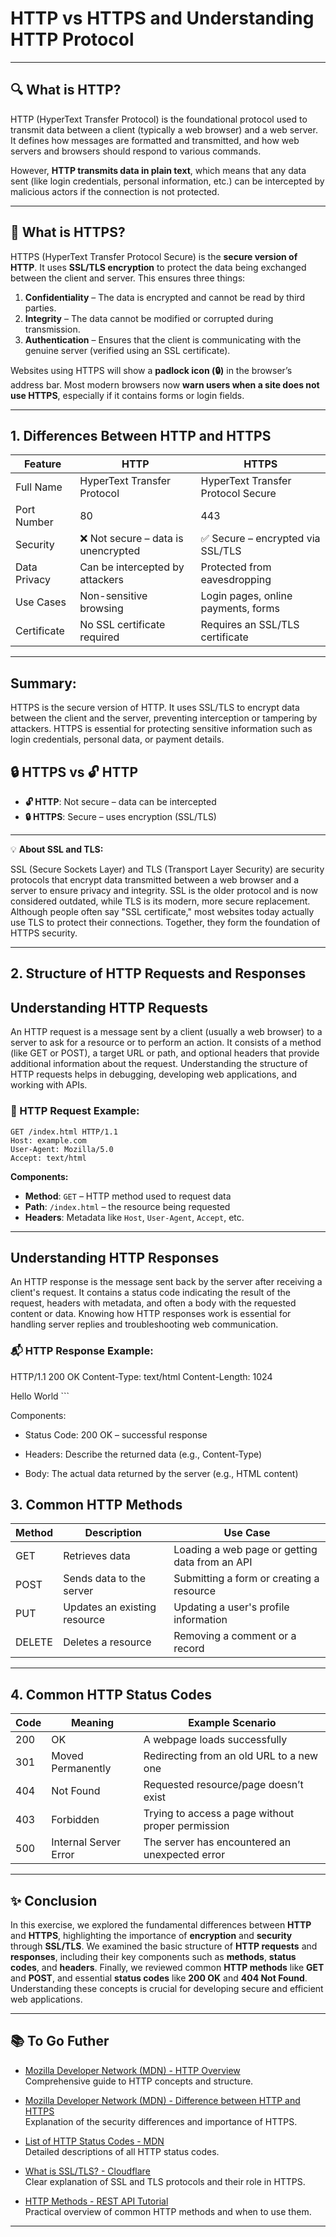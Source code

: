 # HTTP vs HTTPS and Understanding HTTP Protocol

---
## 🔍 What is HTTP?

HTTP (HyperText Transfer Protocol) is the foundational protocol used to transmit data between a client (typically a web browser) and a web server. It defines how messages are formatted and transmitted, and how web servers and browsers should respond to various commands.

However, **HTTP transmits data in plain text**, which means that any data sent (like login credentials, personal information, etc.) can be intercepted by malicious actors if the connection is not protected.

---

## 🔐 What is HTTPS?

HTTPS (HyperText Transfer Protocol Secure) is the **secure version of HTTP**. It uses **SSL/TLS encryption** to protect the data being exchanged between the client and server. This ensures three things:

1. **Confidentiality** – The data is encrypted and cannot be read by third parties.
2. **Integrity** – The data cannot be modified or corrupted during transmission.
3. **Authentication** – Ensures that the client is communicating with the genuine server (verified using an SSL certificate).

Websites using HTTPS will show a **padlock icon (🔒)** in the browser’s address bar. Most modern browsers now **warn users when a site does not use HTTPS**, especially if it contains forms or login fields.

---

## 1. Differences Between HTTP and HTTPS

| Feature             | HTTP                              | HTTPS                                 |
|---------------------|------------------------------------|----------------------------------------|
| Full Name           | HyperText Transfer Protocol        | HyperText Transfer Protocol Secure     |
| Port Number         | 80                                 | 443                                    |
| Security            | ❌ Not secure – data is unencrypted | ✅ Secure – encrypted via SSL/TLS       |
| Data Privacy        | Can be intercepted by attackers    | Protected from eavesdropping           |
| Use Cases           | Non-sensitive browsing             | Login pages, online payments, forms    |
| Certificate         | No SSL certificate required        | Requires an SSL/TLS certificate        |


---
## Summary:

HTTPS is the secure version of HTTP. It uses SSL/TLS to encrypt data between the client and the server, preventing interception or tampering by attackers. HTTPS is essential for protecting sensitive information such as login credentials, personal data, or payment details.

## 🔒 HTTPS vs 🔓 HTTP

- **🔓 HTTP**: Not secure – data can be intercepted
- **🔒 HTTPS**: Secure – uses encryption (SSL/TLS)
---

💡 **About SSL and TLS:**

SSL (Secure Sockets Layer) and TLS (Transport Layer Security) are security protocols that encrypt data transmitted between a web browser and a server to ensure privacy and integrity. SSL is the older protocol and is now considered outdated, while TLS is its modern, more secure replacement. Although people often say "SSL certificate," most websites today actually use TLS to protect their connections. Together, they form the foundation of HTTPS security.

---


## 2. Structure of HTTP Requests and Responses

## Understanding HTTP Requests

An HTTP request is a message sent by a client (usually a web browser) to a server to ask for a resource or to perform an action. It consists of a method (like GET or POST), a target URL or path, and optional headers that provide additional information about the request. Understanding the structure of HTTP requests helps in debugging, developing web applications, and working with APIs.

### 📨 HTTP Request Example:

```
GET /index.html HTTP/1.1
Host: example.com
User-Agent: Mozilla/5.0
Accept: text/html
```

**Components:**

- **Method**: `GET` – HTTP method used to request data
- **Path**: `/index.html` – the resource being requested
- **Headers**: Metadata like `Host`, `User-Agent`, `Accept`, etc.

---
## Understanding HTTP Responses

An HTTP response is the message sent back by the server after receiving a client's request. It contains a status code indicating the result of the request, headers with metadata, and often a body with the requested content or data. Knowing how HTTP responses work is essential for handling server replies and troubleshooting web communication.

### 📬 HTTP Response Example:

HTTP/1.1 200 OK
Content-Type: text/html
Content-Length: 1024

<html> <body>Hello World</body> </html> ```

Components:

- Status Code: 200 OK – successful response

- Headers: Describe the returned data (e.g., Content-Type)

- Body: The actual data returned by the server (e.g., HTML content)


## 3. Common HTTP Methods

| Method  | Description                      | Use Case                                      |
|---------|----------------------------------|-----------------------------------------------|
| GET     | Retrieves data                   | Loading a web page or getting data from an API |
| POST    | Sends data to the server         | Submitting a form or creating a resource       |
| PUT     | Updates an existing resource     | Updating a user's profile information          |
| DELETE  | Deletes a resource               | Removing a comment or a record                 |

---

## 4. Common HTTP Status Codes

| Code | Meaning                  | Example Scenario                                        |
|------|--------------------------|---------------------------------------------------------|
| 200  | OK                       | A webpage loads successfully                           |
| 301  | Moved Permanently        | Redirecting from an old URL to a new one               |
| 404  | Not Found                | Requested resource/page doesn’t exist                  |
| 403  | Forbidden                | Trying to access a page without proper permission       |
| 500  | Internal Server Error    | The server has encountered an unexpected error         |

---

## ✨ Conclusion

In this exercise, we explored the fundamental differences between **HTTP** and **HTTPS**, highlighting the importance of **encryption** and **security** through **SSL/TLS**. We examined the basic structure of **HTTP requests** and **responses**, including their key components such as **methods**, **status codes**, and **headers**. Finally, we reviewed common **HTTP methods** like **GET** and **POST**, and essential **status codes** like **200 OK** and **404 Not Found**. Understanding these concepts is crucial for developing secure and efficient web applications.

---

## 📚 To Go Futher

- [Mozilla Developer Network (MDN) - HTTP Overview](https://developer.mozilla.org/en-US/docs/Web/HTTP/Overview)  
  Comprehensive guide to HTTP concepts and structure.

- [Mozilla Developer Network (MDN) - Difference between HTTP and HTTPS](https://developer.mozilla.org/en-US/docs/Web/HTTP/HTTPS)  
  Explanation of the security differences and importance of HTTPS.

- [List of HTTP Status Codes - MDN](https://developer.mozilla.org/en-US/docs/Web/HTTP/Status)  
  Detailed descriptions of all HTTP status codes.

- [What is SSL/TLS? - Cloudflare](https://www.cloudflare.com/learning/ssl/what-is-ssl/)  
  Clear explanation of SSL and TLS protocols and their role in HTTPS.

- [HTTP Methods - REST API Tutorial](https://restfulapi.net/http-methods/)  
  Practical overview of common HTTP methods and when to use them.

---